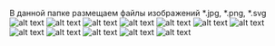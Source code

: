 В данной папке размещаем файлы изображений *.jpg, *.png, *.svg
![alt text](image-1.png)
![alt text](i.webp)
![alt text](<i (1).webp>)
![alt text](gigi-hadid-reebok-01.webp)
![alt text](image.png)
![alt text](image-2.png)
![alt text](image-3.png)
![alt text](image-4.png)
![alt text](image-5.png)
![alt text](image-6.png)
![alt text](image-7.png)
![alt text](image-8.png)